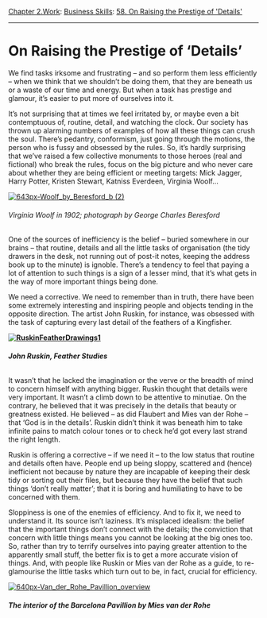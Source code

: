 [Chapter 2.Work](https://www.theschooloflife.com/thebookoflife/category/work/): [Business Skills](https://www.theschooloflife.com/thebookoflife/category/work/business-skills/): [58. On Raising the Prestige of 'Details'](https://www.theschooloflife.com/thebookoflife/on-raising-the-prestige-of-details/)

* * *

# On Raising the Prestige of ‘Details’

We find tasks irksome and frustrating – and so perform them less efficiently – when we think that we shouldn’t be doing them, that they are beneath us or a waste of our time and energy. But when a task has prestige and glamour, it’s easier to put more of ourselves into it.

It’s not surprising that at times we feel irritated by, or maybe even a bit contemptuous of, routine, detail, and watching the clock. Our society has thrown up alarming numbers of examples of how all these things can crush the soul. There’s pedantry, conformism, just going through the motions, the person who is fussy and obsessed by the rules. So, it’s hardly surprising that we’ve raised a few collective monuments to those heroes (real and fictional) who break the rules, focus on the big picture and who never care about whether they are being efficient or meeting targets: Mick Jagger, Harry Potter, Kristen Stewart, Katniss Everdeen, Virginia Woolf…

[![643px-Woolf_by_Beresford_b (2)](https://www.theschooloflife.com/thebookoflife/wp-content/uploads/2015/03/643px-Woolf_by_Beresford_b-2.jpg)](http://www.thebookoflife.org/wp-content/uploads/2015/03/643px-Woolf_by_Beresford_b-2.jpg)

###### Virginia Woolf in 1902; photograph by George Charles Beresford

One of the sources of inefficiency is the belief – buried somewhere in our brains – that routine, details and all the little tasks of organisation (the tidy drawers in the desk, not running out of post-it notes, keeping the address book up to the minute) is ignoble. There’s a tendency to feel that paying a lot of attention to such things is a sign of a lesser mind, that it’s what gets in the way of more important things being done.

We need a corrective. We need to remember than in truth, there have been some extremely interesting and inspiring people and objects tending in the opposite direction. The artist John Ruskin, for instance, was obsessed with the task of capturing every last detail of the feathers of a Kingfisher.

**[![RuskinFeatherDrawings1](https://www.theschooloflife.com/thebookoflife/wp-content/uploads/2015/03/RuskinFeatherDrawings1.jpg)](http://www.thebookoflife.org/wp-content/uploads/2015/03/RuskinFeatherDrawings1.jpg)**

###### **John Ruskin, _Feather Studies_**

It wasn’t that he lacked the imagination or the verve or the breadth of mind to concern himself with anything bigger. Ruskin thought that details were very important. It wasn’t a climb down to be attentive to minutiae. On the contrary, he believed that it was precisely in the details that beauty or greatness existed. He believed – as did Flaubert and Mies van der Rohe – that ‘God is in the details’. Ruskin didn’t think it was beneath him to take infinite pains to match colour tones or to check he’d got every last strand the right length.

Ruskin is offering a corrective – if we need it – to the low status that routine and details often have. People end up being sloppy, scattered and (hence) inefficient not because by nature they are incapable of keeping their desk tidy or sorting out their files, but because they have the belief that such things ‘don’t really matter’; that it is boring and humiliating to have to be concerned with them.

Sloppiness is one of the enemies of efficiency. And to fix it, we need to understand it. Its source isn’t laziness. It’s misplaced idealism: the belief that the important things don’t connect with the details; the conviction that concern with little things means you cannot be looking at the big ones too. So, rather than try to terrify ourselves into paying greater attention to the apparently small stuff, the better fix is to get a more accurate vision of things. And, with people like Ruskin or Mies van der Rohe as a guide, to re-glamourise the little tasks which turn out to be, in fact, crucial for efficiency.

[![640px-Van_der_Rohe_Pavillion_overview](https://www.theschooloflife.com/thebookoflife/wp-content/uploads/2015/03/640px-Van_der_Rohe_Pavillion_overview.jpg)](http://www.thebookoflife.org/wp-content/uploads/2015/03/640px-Van_der_Rohe_Pavillion_overview.jpg)

##### The interior of the Barcelona Pavillion by Mies van der Rohe
